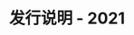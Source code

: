 ﻿---
title: 发行说明 - 2021
second_title: Aspose.Cells Cloud Documen
type: docs
url: /zh/release-notes-2021/
description: Aspose.Cells Cloud 支持Excel 创建、转换、合并、拆分、保护、内部对象操作等
weight: 9
---
